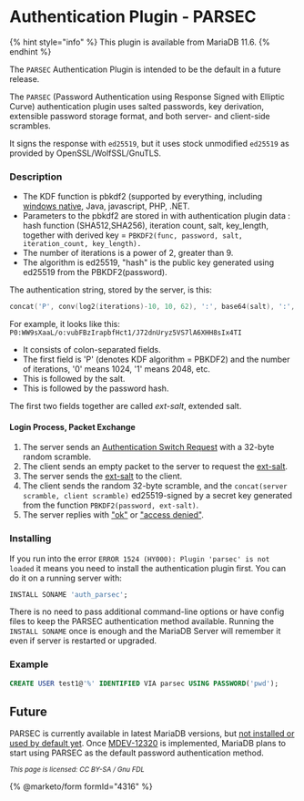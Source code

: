 # Authentication Plugin - PARSEC

{% hint style="info" %}
This plugin is available from MariaDB 11.6.
{% endhint %}

The `PARSEC` Authentication Plugin is intended to be the default in a future release.

The `PARSEC` (Password Authentication using Response Signed with Elliptic Curve) authentication plugin uses salted passwords, key derivation, extensible password storage format, and both server- and client-side scrambles.

It signs the response with `ed25519`, but it uses stock unmodified `ed25519` as provided by OpenSSL/WolfSSL/GnuTLS.

### Description

* The KDF function is pbkdf2 (supported by everything, including [windows native](https://learn.microsoft.com/en-us/windows/win32/api/bcrypt/nf-bcrypt-bcryptderivekeypbkdf2), Java, javascript, PHP, .NET.
* Parameters to the pbkdf2 are stored in with authentication plugin data : hash function (SHA512,SHA256), iteration count, salt, key\_length, together with derived key = `PBKDF2(func, password, salt, iteration_count, key_length).`
* The number of iterations is a power of 2, greater than 9.
* The algorithm is ed25519, "hash" is the public key generated using ed25519 from the PBKDF2(password).

The authentication string, stored by the server, is this:

```c
concat('P', conv(log2(iterations)-10, 10, 62), ':', base64(salt), ':', base64(hash))
```

For example, it looks like this: `P0:WW9sXaaL/o:vubFBzIrapbfHct1/J72dnUryz5VS7lA6XHH8sIx4TI`

* It consists of colon-separated fields.
* The first field is 'P' (denotes KDF algorithm = PBKDF2) and the number of iterations, '0' means 1024, '1' means 2048, etc.
* This is followed by the salt.
* This is followed by the password hash.

The first two fields together are called _ext-salt_, extended salt.

#### Login Process, Packet Exchange

1. The server sends an [Authentication Switch Request](../../clientserver-protocol/1-connecting/connection.md#authentication-switch-request) with a 32-byte random scramble.
2. The client sends an empty packet to the server to request the [ext-salt](../../clientserver-protocol/1-connecting/connection.md#parsec-plugin).
3. The server sends the [ext-salt](../../clientserver-protocol/1-connecting/connection.md#parsec-plugin) to the client.
4. The client sends the random 32-byte scramble, and the `concat(server scramble, client scramble)` ed25519-signed by a secret key generated from the function `PBKDF2(password, ext-salt)`.
5. The server replies with ["ok"](../../clientserver-protocol/4-server-response-packets/ok_packet.md) or ["access denied"](../../clientserver-protocol/4-server-response-packets/err_packet.md).

### Installing

If you run into the error `ERROR 1524 (HY000): Plugin 'parsec' is not loaded` it means you need to install the authentication plugin first. You can do it on a running server with:

```sql
INSTALL SONAME 'auth_parsec';
```

There is no need to pass additional command-line options or have config files to keep the PARSEC authentication method available. Running the `INSTALL SONAME` once is enough and the MariaDB Server will remember it even if server is restarted or upgraded.

### Example

```sql
CREATE USER test1@'%' IDENTIFIED VIA parsec USING PASSWORD('pwd');
```

## Future

PARSEC is currently available in latest MariaDB versions, but [not installed or used by default yet](https://lists.mariadb.org/hyperkitty/list/developers@lists.mariadb.org/thread/SGQUUHRSSPAURX5JZAGXYXRIBMCKK52F/). Once [MDEV-12320](https://jira.mariadb.org/browse/MDEV-12320) is implemented, MariaDB plans to start using PARSEC as the default password authentication method.

<sub>_This page is licensed: CC BY-SA / Gnu FDL_</sub>

{% @marketo/form formId="4316" %}
